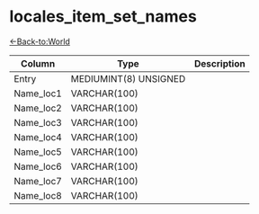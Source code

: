 # locales_item_set_names

[<-Back-to:World](database-world.md)

Column | Type | Description
--- | --- | ---
Entry | MEDIUMINT(8) UNSIGNED | 
Name_loc1 | VARCHAR(100) | 
Name_loc2 | VARCHAR(100) | 
Name_loc3 | VARCHAR(100) | 
Name_loc4 | VARCHAR(100) | 
Name_loc5 | VARCHAR(100) | 
Name_loc6 | VARCHAR(100) | 
Name_loc7 | VARCHAR(100) | 
Name_loc8 | VARCHAR(100) | 
